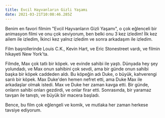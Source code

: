 ```yaml
---
title: Evcil Hayvanların Gizli Yaşamı
date: 2021-03-21T10:08:46.285Z
---
```

Benim en favori filmim "Evcil Hayvanların Gizli Yaşamı", o çok eğlenceli bir animasyon filmi ve onu çok seviyorum, ben belki onu 3 kez izledim! İlk kez ailem ile izledim, İkinci kez yalnız izledim ve sonra arkadaşım ile izledim. 

Film başrollerinde Louis C.K., Kevin Hart, ve Eric Stonestreet vardı, ve filmin hikayeti New York'ta. 

Filmde, Max çok tatlı bir köpek. ve evinde sahibi ile yaştı. Dünyada hey şey yolundadı, ve Max onun sahibini çok sevdi, ama bir günde onun sahibi başka bir köpek caddeden aldı. Bu köpeğin adı Duke, o büyük, kahverengi sarılı bir köpek. Max Duke'den hemen nefret etti, ama Duke Max ile arkadaşlar olmak istedi. Max ve Duke her zaman kavga etti. Bir günde, onların sahibi onları gezdirdi, ve onlar firar etti. Sonrasında, bir yaramaz tavşan ile tanıştı, ve büyük bir macera başladı.

Bence, bu film çok eğlengeli ve komik, ve mutlaka her zaman herkese tavsiye ediyorum.